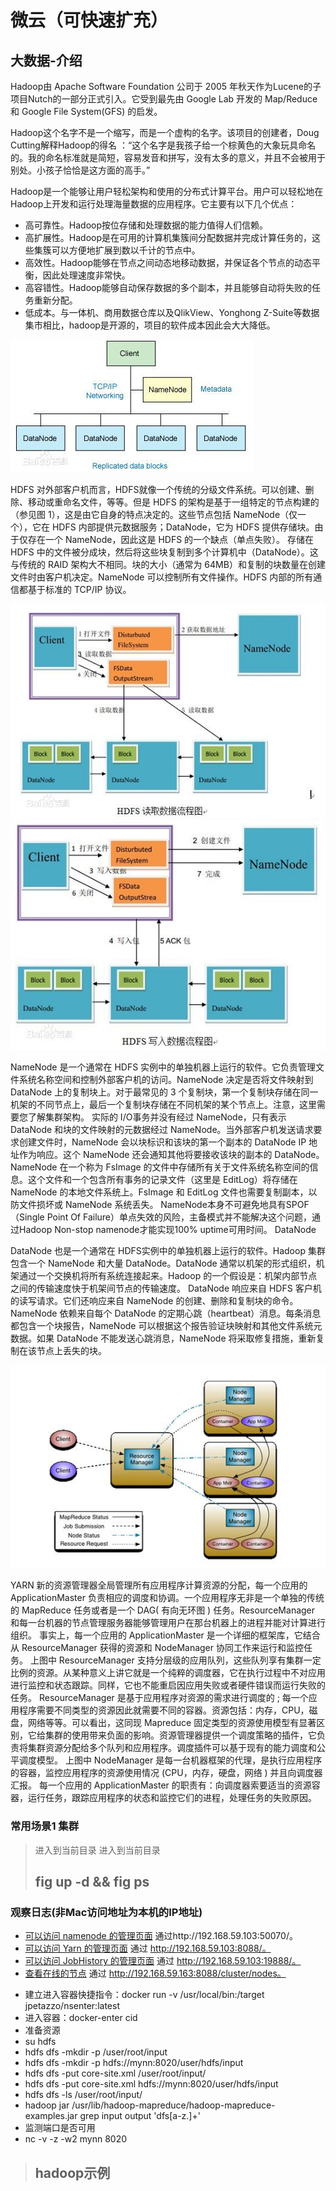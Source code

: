 微云（可快速扩充）
====================

大数据-介绍
---------------------

Hadoop由 Apache Software Foundation 公司于 2005 年秋天作为Lucene的子项目Nutch的一部分正式引入。它受到最先由 Google Lab 开发的 Map/Reduce 和 Google File System(GFS) 的启发。

Hadoop这个名字不是一个缩写，而是一个虚构的名字。该项目的创建者，Doug Cutting解释Hadoop的得名 ：“这个名字是我孩子给一个棕黄色的大象玩具命名的。我的命名标准就是简短，容易发音和拼写，没有太多的意义，并且不会被用于别处。小孩子恰恰是这方面的高手。”

Hadoop是一个能够让用户轻松架构和使用的分布式计算平台。用户可以轻松地在Hadoop上开发和运行处理海量数据的应用程序。它主要有以下几个优点：
* 高可靠性。Hadoop按位存储和处理数据的能力值得人们信赖。
* 高扩展性。Hadoop是在可用的计算机集簇间分配数据并完成计算任务的，这些集簇可以方便地扩展到数以千计的节点中。
* 高效性。Hadoop能够在节点之间动态地移动数据，并保证各个节点的动态平衡，因此处理速度非常快。
* 高容错性。Hadoop能够自动保存数据的多个副本，并且能够自动将失败的任务重新分配。
* 低成本。与一体机、商用数据仓库以及QlikView、Yonghong Z-Suite等数据集市相比，hadoop是开源的，项目的软件成本因此会大大降低。

![alt 架构图](resource/hadoop-flow.jpg "架构图")

HDFS 对外部客户机而言，HDFS就像一个传统的分级文件系统。可以创建、删除、移动或重命名文件，等等。但是 HDFS 的架构是基于一组特定的节点构建的（参见图 1），这是由它自身的特点决定的。这些节点包括 NameNode（仅一个），它在 HDFS 内部提供元数据服务；DataNode，它为 HDFS 提供存储块。由于仅存在一个 NameNode，因此这是 HDFS 的一个缺点（单点失败）。
存储在 HDFS 中的文件被分成块，然后将这些块复制到多个计算机中（DataNode）。这与传统的 RAID 架构大不相同。块的大小（通常为 64MB）和复制的块数量在创建文件时由客户机决定。NameNode 可以控制所有文件操作。HDFS 内部的所有通信都基于标准的 TCP/IP 协议。


![alt 数据读取](resource/hadoop-read.jpg "数据读取")
![alt 数据写入](resource/hadoop-write.jpg "数据写入")

NameNode 是一个通常在 HDFS 实例中的单独机器上运行的软件。它负责管理文件系统名称空间和控制外部客户机的访问。NameNode 决定是否将文件映射到 DataNode 上的复制块上。对于最常见的 3 个复制块，第一个复制块存储在同一机架的不同节点上，最后一个复制块存储在不同机架的某个节点上。注意，这里需要您了解集群架构。
实际的 I/O事务并没有经过 NameNode，只有表示 DataNode 和块的文件映射的元数据经过 NameNode。当外部客户机发送请求要求创建文件时，NameNode 会以块标识和该块的第一个副本的 DataNode IP 地址作为响应。这个 NameNode 还会通知其他将要接收该块的副本的 DataNode。
NameNode 在一个称为 FsImage 的文件中存储所有关于文件系统名称空间的信息。这个文件和一个包含所有事务的记录文件（这里是 EditLog）将存储在 NameNode 的本地文件系统上。FsImage 和 EditLog 文件也需要复制副本，以防文件损坏或 NameNode 系统丢失。
NameNode本身不可避免地具有SPOF（Single Point Of Failure）单点失效的风险，主备模式并不能解决这个问题，通过Hadoop Non-stop namenode才能实现100% uptime可用时间。
DataNode

DataNode 也是一个通常在 HDFS实例中的单独机器上运行的软件。Hadoop 集群包含一个 NameNode 和大量 DataNode。DataNode 通常以机架的形式组织，机架通过一个交换机将所有系统连接起来。Hadoop 的一个假设是：机架内部节点之间的传输速度快于机架间节点的传输速度。
DataNode 响应来自 HDFS 客户机的读写请求。它们还响应来自 NameNode 的创建、删除和复制块的命令。NameNode 依赖来自每个 DataNode 的定期心跳（heartbeat）消息。每条消息都包含一个块报告，NameNode 可以根据这个报告验证块映射和其他文件系统元数据。如果 DataNode 不能发送心跳消息，NameNode 将采取修复措施，重新复制在该节点上丢失的块。

![alt 资源调度与管理](resource/hadoop-yarn.jpg "资源调度与管理")

YARN 新的资源管理器全局管理所有应用程序计算资源的分配，每一个应用的 ApplicationMaster 负责相应的调度和协调。一个应用程序无非是一个单独的传统的 MapReduce 任务或者是一个 DAG( 有向无环图 ) 任务。ResourceManager 和每一台机器的节点管理服务器能够管理用户在那台机器上的进程并能对计算进行组织。
事实上，每一个应用的 ApplicationMaster 是一个详细的框架库，它结合从 ResourceManager 获得的资源和 NodeManager 协同工作来运行和监控任务。
上图中 ResourceManager 支持分层级的应用队列，这些队列享有集群一定比例的资源。从某种意义上讲它就是一个纯粹的调度器，它在执行过程中不对应用进行监控和状态跟踪。同样，它也不能重启因应用失败或者硬件错误而运行失败的任务。
ResourceManager 是基于应用程序对资源的需求进行调度的 ; 每一个应用程序需要不同类型的资源因此就需要不同的容器。资源包括：内存，CPU，磁盘，网络等等。可以看出，这同现 Mapreduce 固定类型的资源使用模型有显著区别，它给集群的使用带来负面的影响。资源管理器提供一个调度策略的插件，它负责将集群资源分配给多个队列和应用程序。调度插件可以基于现有的能力调度和公平调度模型。
上图中 NodeManager 是每一台机器框架的代理，是执行应用程序的容器，监控应用程序的资源使用情况 (CPU，内存，硬盘，网络 ) 并且向调度器汇报。
每一个应用的 ApplicationMaster 的职责有：向调度器索要适当的资源容器，运行任务，跟踪应用程序的状态和监控它们的进程，处理任务的失败原因。



### 常用场景1 集群
> 进入到当前目录
> 进入到当前目录
> ## fig up -d && fig ps
### 观察日志(非Mac访问地址为本机的IP地址)
>
* [可以访问 namenode 的管理页面](http://192.168.59.103:50070/) 通过http://192.168.59.103:50070/。
* [可以访问 Yarn 的管理页面](http://192.168.59.103:8088/) 通过 http://192.168.59.103:8088/。
* [可以访问 JobHistory 的管理页面](http://192.168.59.103:19888/) 通过 http://192.168.59.103:19888/。
* [查看在线的节点](http://192.168.59.163:8088/cluster/nodes) 通过 http://192.168.59.163:8088/cluster/nodes。
>
>
* 建立进入容器快捷指令：docker run -v /usr/local/bin:/target jpetazzo/nsenter:latest
* 进入容器：docker-enter cid
* 准备资源
*    su hdfs
*    hdfs dfs -mkdir -p /user/root/input
*    hdfs dfs -mkdir -p hdfs://mynn:8020/user/hdfs/input
*    hdfs dfs -put core-site.xml /user/root/input/
*    hdfs dfs -put core-site.xml hdfs://mynn:8020/user/hdfs/input
*    hdfs dfs -ls /user/root/input/
*    hadoop jar /usr/lib/hadoop-mapreduce/hadoop-mapreduce-examples.jar grep input output 'dfs[a-z.]+'
* 监测端口是否可用
*    nc -v -z -w2 mynn 8020
> ## hadoop示例